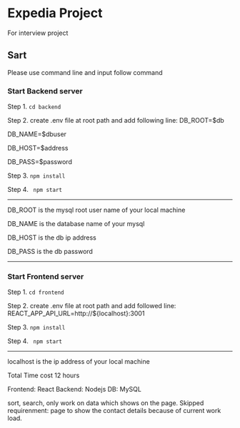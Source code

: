 # Expedia Project
For interview project


## Sart
Please use command line and input follow command

### Start Backend server
Step 1. ```cd backend```

Step 2. create .env file at root path and add following line:
DB_ROOT=$db

DB_NAME=$dbuser

DB_HOST=$address

DB_PASS=$password

Step 3. ```npm install```

Step 4. ``` npm start```

---

DB_ROOT is the mysql root user name of your local machine

DB_NAME is the database name of your mysql

DB_HOST is the db ip address 

DB_PASS is the db password

---

### Start Frontend server
Step 1. ```cd frontend```

Step 2. create .env file at root path and add followed line:
REACT_APP_API_URL=http://${localhost}:3001

Step 3. ```npm install```

Step 4. ``` npm start```

---

localhost is the ip address of your local machine


Total Time cost 12 hours

Frontend: React
Backend: Nodejs
DB: MySQL

sort, search, only work on data which shows on the page.
Skipped requirenment: page to show the contact details because of current work load.
